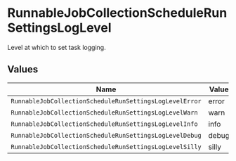 # RunnableJobCollectionScheduleRunSettingsLogLevel

Level at which to set task logging.


## Values

| Name                                                    | Value                                                   |
| ------------------------------------------------------- | ------------------------------------------------------- |
| `RunnableJobCollectionScheduleRunSettingsLogLevelError` | error                                                   |
| `RunnableJobCollectionScheduleRunSettingsLogLevelWarn`  | warn                                                    |
| `RunnableJobCollectionScheduleRunSettingsLogLevelInfo`  | info                                                    |
| `RunnableJobCollectionScheduleRunSettingsLogLevelDebug` | debug                                                   |
| `RunnableJobCollectionScheduleRunSettingsLogLevelSilly` | silly                                                   |